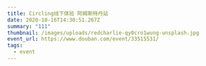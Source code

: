 ```yaml
---
title: Circling线下体验 阿姆斯特丹站
date: 2020-10-16T14:30:51.267Z
summary: "111"
thumbnail: /images/uploads/redcharlie-qy0cro1wung-unsplash.jpg
event_url: https://www.douban.com/event/33515531/
tags:
  - event
---
```

